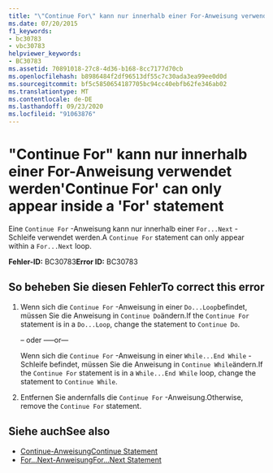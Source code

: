 ```yaml
---
title: "\"Continue For\" kann nur innerhalb einer For-Anweisung verwendet werden"
ms.date: 07/20/2015
f1_keywords:
- bc30783
- vbc30783
helpviewer_keywords:
- BC30783
ms.assetid: 70891018-27c8-4d36-b168-8cc7177d70cb
ms.openlocfilehash: b8986484f2df96513df55c7c30ada3ea99ee0d0d
ms.sourcegitcommit: bf5c5850654187705bc94cc40ebfb62fe346ab02
ms.translationtype: MT
ms.contentlocale: de-DE
ms.lasthandoff: 09/23/2020
ms.locfileid: "91063876"
---
```

# <a name="continue-for-can-only-appear-inside-a-for-statement"></a><span data-ttu-id="448cf-102">"Continue For" kann nur innerhalb einer For-Anweisung verwendet werden</span><span class="sxs-lookup"><span data-stu-id="448cf-102">'Continue For' can only appear inside a 'For' statement</span></span>

<span data-ttu-id="448cf-103">Eine `Continue For` -Anweisung kann nur innerhalb einer `For...Next` -Schleife verwendet werden.</span><span class="sxs-lookup"><span data-stu-id="448cf-103">A `Continue For` statement can only appear within a `For...Next` loop.</span></span>  
  
 <span data-ttu-id="448cf-104">**Fehler-ID:** BC30783</span><span class="sxs-lookup"><span data-stu-id="448cf-104">**Error ID:** BC30783</span></span>  
  
## <a name="to-correct-this-error"></a><span data-ttu-id="448cf-105">So beheben Sie diesen Fehler</span><span class="sxs-lookup"><span data-stu-id="448cf-105">To correct this error</span></span>  
  
1. <span data-ttu-id="448cf-106">Wenn sich die `Continue For` -Anweisung in einer `Do...Loop`befindet, müssen Sie die Anweisung in `Continue Do`ändern.</span><span class="sxs-lookup"><span data-stu-id="448cf-106">If the `Continue For` statement is in a `Do...Loop`, change the statement to `Continue Do`.</span></span>  
  
     <span data-ttu-id="448cf-107">– oder –</span><span class="sxs-lookup"><span data-stu-id="448cf-107">—or—</span></span>  
  
     <span data-ttu-id="448cf-108">Wenn sich die `Continue For` -Anweisung in einer `While...End While` -Schleife befindet, müssen Sie die Anweisung in `Continue While`ändern.</span><span class="sxs-lookup"><span data-stu-id="448cf-108">If the `Continue For` statement is in a `While...End While` loop, change the statement to `Continue While`.</span></span>  
  
2. <span data-ttu-id="448cf-109">Entfernen Sie andernfalls die `Continue For` -Anweisung.</span><span class="sxs-lookup"><span data-stu-id="448cf-109">Otherwise, remove the `Continue For` statement.</span></span>  
  
## <a name="see-also"></a><span data-ttu-id="448cf-110">Siehe auch</span><span class="sxs-lookup"><span data-stu-id="448cf-110">See also</span></span>

- [<span data-ttu-id="448cf-111">Continue-Anweisung</span><span class="sxs-lookup"><span data-stu-id="448cf-111">Continue Statement</span></span>](../language-reference/statements/continue-statement.md)
- [<span data-ttu-id="448cf-112">For...Next-Anweisung</span><span class="sxs-lookup"><span data-stu-id="448cf-112">For...Next Statement</span></span>](../language-reference/statements/for-next-statement.md)
